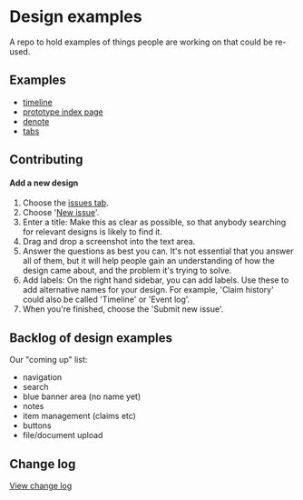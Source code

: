 # Design examples

A repo to hold examples of things people are working on that could be re-used.

## Examples

- [timeline](https://github.com/dwpdigitaltech/design-examples/issues/3)
- [prototype index page](/prototype-index-page)
- [denote](https://github.com/dwp/design-examples/tree/master/denote)
- [tabs](https://github.com/dwp/design-examples/tree/master/tabs)

## Contributing

#### Add a new design

1) Choose the [issues tab](https://github.com/dwpdigitaltech/design-examples/issues).
2) Choose '[New issue](https://github.com/dwpdigitaltech/design-examples/issues/new)'.
3) Enter a title: Make this as clear as possible, so that anybody searching for relevant designs is likely to find it.
4) Drag and drop a screenshot into the text area.
5) Answer the questions as best you can. It's not essential that you answer all of them, but it will help people gain an understanding of how the design came about, and the problem it's trying to solve.
6) Add labels: On the right hand sidebar, you can add labels. Use these to add alternative names for your design. For example, 'Claim history' could also be called 'Timeline' or 'Event log'.
7) When you're finished, choose the 'Submit new issue'.

## Backlog of design examples
Our "coming up" list:
- navigation
- search
- blue banner area (no name yet)
- notes
- item management (claims etc)
- buttons
- file/document upload

## Change log
[View change log](/CHANGELOG.md)
